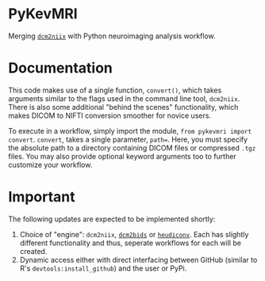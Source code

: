 # PyKevMRI
Merging [`dcm2niix`](https://www.nitrc.org/plugins/mwiki/index.php/dcm2nii:MainPage) with Python neuroimaging analysis workflow. 

# Documentation
This code makes use of a single function, `convert()`, which takes arguments similar to the flags used in the command line tool, `dcm2niix`. There is also some additional "behind the scenes" functionality, which makes DICOM to NIFTI conversion smoother for novice users.

To execute in a workflow, simply import the module, `from pykevmri import convert`. `convert`, takes a single parameter, `path=`. Here, you must specify the absolute path to a directory containing DICOM files or compressed `.tgz` files. You may also provide optional keyword arguments too to further customize your workflow.

# Important
The following updates are expected to be implemented shortly:
1. Choice of "engine": `dcm2niix`, [`dcm2bids`](https://unfmontreal.github.io/Dcm2Bids/3.1.1/) or [`heudiconv`](https://github.com/nipy/heudiconv). Each has slightly different functionality and thus, seperate workflows for each will be created.
2. Dynamic access either with direct interfacing between GitHub (similar to R's `devtools:install_github`) and the user or PyPi. 
